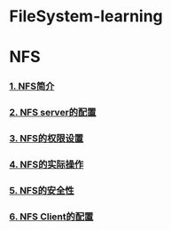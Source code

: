 # FileSystem-learning


# NFS

### [1. NFS简介](https://github.com/Letitmiss/FS-learning/blob/master/blog/01.NFS1.md)
### [2. NFS server的配置](https://github.com/Letitmiss/FS-learning/blob/master/blog/01.NFS2.md)
### [3. NFS的权限设置](https://github.com/Letitmiss/FS-learning/blob/master/blog/01.NFS3.md)
### [4. NFS的实际操作](https://github.com/Letitmiss/FS-learning/blob/master/blog/01.NFS4.md)
### [5. NFS的安全性](https://github.com/Letitmiss/FS-learning/blob/master/blog/01.NFS5.md)
### [6. NFS Client的配置](https://github.com/Letitmiss/FS-learning/blob/master/blog/01.NFS6.md)
